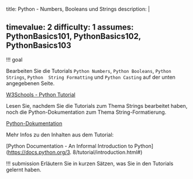 title: Python - Numbers, Booleans und Strings 
description: |
  
timevalue: 2
difficulty: 1
assumes: PythonBasics101, PythonBasics102, PythonBasics103
---
!!! goal
    

Bearbeiten Sie die Tutorials `Python Numbers`, `Python Booleans`, `Python Strings`, `Python 
String Formatting` und `Python Casting` auf der unten angegebenen Seite.

[W3Schools - Python Tutorial](https://www.w3schools.com/python/default.asp)

Lesen Sie, nachdem Sie die Tutorials zum Thema Strings bearbeitet haben, noch die 
Python-Dokumentation zum Thema String-Formatierung.

[Python-Dokumentation](https://docs.python.org/3.8/tutorial/inputoutput.html#input-and-output)

Mehr Infos zu den Inhalten aus dem Tutorial:

[Python Documentation - An Informal Introduction to Python](https://docs.python.org/3.
8/tutorial/introduction.html#) 

!!! submission
    Erläutern Sie in kurzen Sätzen, was Sie in den Tutorials gelernt haben.